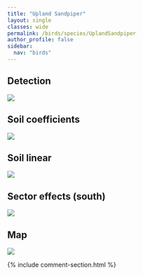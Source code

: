 ```yaml
---
title: "Upland Sandpiper"
layout: single
classes: wide
permalink: /birds/species/UplandSandpiper
author_profile: false
sidebar:
  nav: "birds"
---
```


<h2>Detection</h2>

<a href="https://beallen.github.io/DevelopmentWebsite/assets/images/birds/UplandSandpiper/det.jpg">
<img src="https://beallen.github.io/DevelopmentWebsite/assets/images/birds/UplandSandpiper/det.jpg">
</a>

<h2>Soil coefficients</h2>

<a href="https://beallen.github.io/DevelopmentWebsite/assets/images/birds/UplandSandpiper/soilhf.jpg">
<img src="https://beallen.github.io/DevelopmentWebsite/assets/images/birds/UplandSandpiper/soilhf.jpg">
</a>

<h2>Soil linear</h2>

<a href="https://beallen.github.io/DevelopmentWebsite/assets/images/birds/UplandSandpiper/lin-south.jpg">
<img src="https://beallen.github.io/DevelopmentWebsite/assets/images/birds/UplandSandpiper/lin-south.jpg">
</a>

<h2>Sector effects (south)</h2>

<a href="https://beallen.github.io/DevelopmentWebsite/assets/images/birds/UplandSandpiper/sector-south.jpg">
<img src="https://beallen.github.io/DevelopmentWebsite/assets/images/birds/UplandSandpiper/sector-south.jpg">
</a>

<h2>Map</h2>

<a href="https://beallen.github.io/DevelopmentWebsite/assets/images/birds/UplandSandpiper/map.jpg">
<img src="https://beallen.github.io/DevelopmentWebsite/assets/images/birds/UplandSandpiper/map.jpg">
</a>

{% include comment-section.html %}
